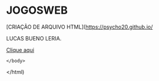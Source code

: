 # JOGOSWEB
[CRIAÇÃO DE ARQUIVO HTML](https://psycho20.github.io/
<!DOCTYPE html>
<meta charset="utf-8"/>
<html>
	<head>
		<title>Lucas Bueno Leria</title>
		<link rel="stylesheet" type="text/css" href="ARQ.CSS">
	</head>
	<body>
		<!--Coment�rio-->
	<p>LUCAS BUENO LERIA.<p><a href= "FACENS.HTML" >Clique aqui</a>
	
	

	</body>
</html)
